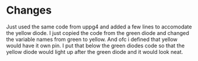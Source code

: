 # Changes
Just used the same code from uppg4 and added a few lines to accomodate the yellow diode. I just copied the
code from the green diode and changed the variable names from green to yellow. And ofc i defined that yellow would have it own pin. 
I put that below the green diodes code so that the yellow diode would light up after the green diode and it would look neat. 